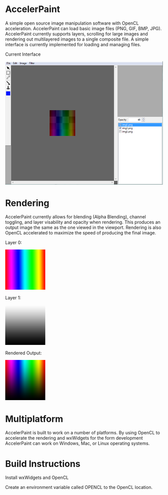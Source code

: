 AccelerPaint
=============

A simple open source image manipulation software with OpenCL acceleration. AccelerPaint can load basic image files (PNG, GIF, BMP, JPG). AccelerPaint currently supports layers, scrolling for large images and rendering out multilayered images to a single composite file. A simple interface is currently implemented for loading and managing files.

Current Interface

![Current Setup](img/Sample.png?raw=true)

Rendering
=========

AccelerPaint currently allows for blending (Alpha Blending), channel toggling, and layer visability and opacity when rendering. This produces an output image the same as the one viewed in the viewport. Rendering is also OpenCL accelerated to maximize the speed of producing the final image.

Layer 0:

![Layer0](img/img1.png?raw=true)

Layer 1:

![Layer0](img/img2.png?raw=true)

Rendered Output:

![Layer0](img/img3.png?raw=true)

Multiplatform
=============

AccelerPaint is built to work on a number of platforms. By using OpenCL to accelerate the rendering and wxWidgets for the form development AccelerPaint can work on Windows, Mac, or Linux operating systems.


Build Instructions
==================

Install wxWidgets and OpenCL

Create an environment variable called OPENCL to the OpenCL location.
